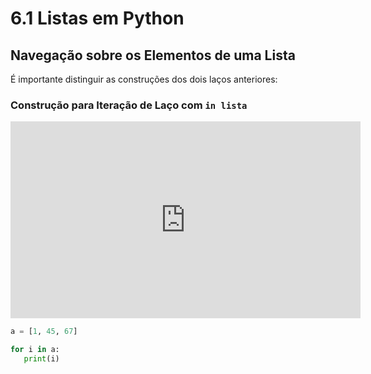 # 6.1 Listas em Python

## Navegação sobre os Elementos de uma Lista

É importante distinguir as construções dos dois laços anteriores:

### Construção para Iteração de Laço com `in lista`


<iframe width="560" height="315" src="https://www.youtube.com/embed/ZXiwtnsthPE?si=2k_OoyL9B833WbzW" title="YouTube video player" frameborder="0" allow="accelerometer; autoplay; clipboard-write; encrypted-media; gyroscope; picture-in-picture; web-share" allowfullscreen></iframe>

```Python
a = [1, 45, 67]

for i in a:
   print(i)
```
